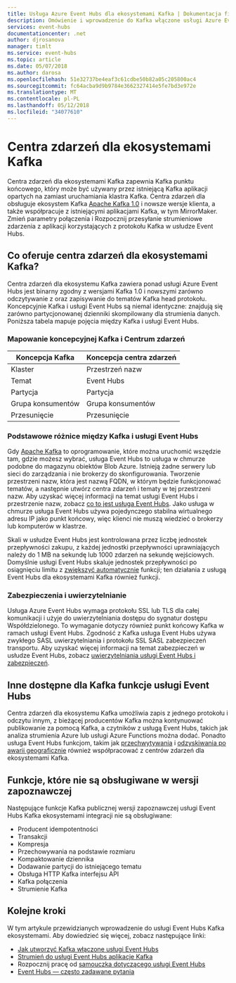```yaml
---
title: Usługa Azure Event Hubs dla ekosystemami Kafka | Dokumentacja firmy Microsoft
description: Omówienie i wprowadzenie do Kafka włączone usługi Azure Event Hubs
services: event-hubs
documentationcenter: .net
author: djrosanova
manager: timlt
ms.service: event-hubs
ms.topic: article
ms.date: 05/07/2018
ms.author: darosa
ms.openlocfilehash: 51e32737be4eaf3c61cdbe50b82a05c205800ac4
ms.sourcegitcommit: fc64acba9d9b9784e3662327414e5fe7bd3e972e
ms.translationtype: MT
ms.contentlocale: pl-PL
ms.lasthandoff: 05/12/2018
ms.locfileid: "34077610"
---
```

# <a name="event-hubs-for-kafka-ecosystems"></a>Centra zdarzeń dla ekosystemami Kafka

Centra zdarzeń dla ekosystemami Kafka zapewnia Kafka punktu końcowego, który może być używany przez istniejącą Kafka aplikacji opartych na zamiast uruchamiania klastra Kafka. Centra zdarzeń dla obsługuje ekosystem Kafka [Apache Kafka 1.0](https://kafka.apache.org/10/documentation.html) i nowsze wersje klienta, a także współpracuje z istniejącymi aplikacjami Kafka, w tym MirrorMaker. Zmień parametry połączenia i Rozpocznij przesyłanie strumieniowe zdarzenia z aplikacji korzystających z protokołu Kafka w usłudze Event Hubs.

## <a name="what-does-event-hubs-for-kafka-ecosystems-provide"></a>Co oferuje centra zdarzeń dla ekosystemami Kafka?

Centra zdarzeń dla ekosystemu Kafka zawiera ponad usługi Azure Event Hubs jest binarny zgodny z wersjami Kafka 1.0 i nowszymi zarówno odczytywanie z oraz zapisywanie do tematów Kafka head protokołu. Koncepcyjnie Kafka i usługi Event Hubs są niemal identyczne: znajdują się zarówno partycjonowanej dzienniki skompilowany dla strumienia danych. Poniższa tabela mapuje pojęcia między Kafka i usługi Event Hubs.

### <a name="kafka-and-event-hub-conceptual-mapping"></a>Mapowanie koncepcyjnej Kafka i Centrum zdarzeń

| Koncepcja Kafka | Koncepcja centra zdarzeń|
| --- | --- |
| Klaster | Przestrzeń nazw |
| Temat | Event Hubs |
| Partycja | Partycja|
| Grupa konsumentów | Grupa konsumentów |
| Przesunięcie | Przesunięcie|

### <a name="key-differences-between-kafka-and-event-hubs"></a>Podstawowe różnice między Kafka i usługi Event Hubs

Gdy [Apache Kafka](https://kafka.apache.org/) to oprogramowanie, które można uruchomić wszędzie tam, gdzie możesz wybrać, usługa Event Hubs to usługa w chmurze podobne do magazynu obiektów Blob Azure. Istnieją żadne serwery lub sieci do zarządzania i nie brokerzy do skonfigurowania. Tworzenie przestrzeni nazw, która jest nazwą FQDN, w którym będzie funkcjonować tematów, a następnie utwórz centra zdarzeń i tematy w tej przestrzeni nazw. Aby uzyskać więcej informacji na temat usługi Event Hubs i przestrzenie nazw, zobacz [co to jest usługa Event Hubs](event-hubs-what-is-event-hubs.md). Jako usługa w chmurze usługa Event Hubs używa pojedynczego stabilna wirtualnego adresu IP jako punkt końcowy, więc klienci nie muszą wiedzieć o brokerzy lub komputerów w klastrze. 

Skali w usłudze Event Hubs jest kontrolowana przez liczbę jednostek przepływności zakupu, z każdej jednostki przepływności uprawniających należy do 1 MB na sekundę lub 1000 zdarzeń na sekundę wejściowych. Domyślnie usługi Event Hubs skaluje jednostek przepływności po osiągnięciu limitu z [zwiększyć automatycznie](event-hubs-auto-inflate.md) funkcji; ten działania z usługą Event Hubs dla ekosystemami Kafka również funkcji. 

### <a name="security-and-authentication"></a>Zabezpieczenia i uwierzytelnianie

Usługa Azure Event Hubs wymaga protokołu SSL lub TLS dla całej komunikacji i użyje do uwierzytelniania dostępu do sygnatur dostępu Współdzielonego. To wymaganie dotyczy również punkt końcowy Kafka w ramach usługi Event Hubs. Zgodność z Kafka usługa Event Hubs używa zwykłego SASL uwierzytelniania i protokołu SSL SASL zabezpieczeń transportu. Aby uzyskać więcej informacji na temat zabezpieczeń w usłudze Event Hubs, zobacz [uwierzytelniania usługi Event Hubs i zabezpieczeń](event-hubs-authentication-and-security-model-overview.md).

## <a name="other-event-hubs-features-available-for-kafka"></a>Inne dostępne dla Kafka funkcje usługi Event Hubs

Centra zdarzeń dla ekosystemu Kafka umożliwia zapis z jednego protokołu i odczytu innym, z bieżącej producentów Kafka można kontynuować publikowanie za pomocą Kafka, a czytników z usługą Event Hubs, takich jak analiza strumienia Azure lub usługi Azure Functions można dodać. Ponadto usługa Event Hubs funkcjom, takim jak [przechwytywania](event-hubs-capture-overview.md) i [odzyskiwania po awarii geograficznie](event-hubs-geo-dr.md) również współpracować z centrów zdarzeń dla ekosystemami Kafka.

## <a name="features-that-are-not-supported-in-the-preview"></a>Funkcje, które nie są obsługiwane w wersji zapoznawczej

Następujące funkcje Kafka publicznej wersji zapoznawczej usługi Event Hubs Kafka ekosystemami integracji nie są obsługiwane:

*   Producent idempotentności
*   Transakcji
*   Kompresja
*   Przechowywania na podstawie rozmiaru
*   Kompaktowanie dziennika
*   Dodawanie partycji do istniejącego tematu
*   Obsługa HTTP Kafka interfejsu API
*   Kafka połączenia
*   Strumienie Kafka

## <a name="next-steps"></a>Kolejne kroki

W tym artykule przewidzianych wprowadzenie do usługi Event Hubs Kafka ekosystemami. Aby dowiedzieć się więcej, zobacz następujące linki:

* [Jak utworzyć Kafka włączone usługi Event Hubs](event-hubs-create-kafka-enabled.md)
* [Strumień do usługi Event Hubs aplikacje Kafka](event-hubs-quickstart-kafka-enabled-event-hubs.md)
* Rozpocznij pracę od [samouczka dotyczącego usługi Event Hubs](event-hubs-dotnet-standard-getstarted-send.md)
* [Event Hubs — często zadawane pytania](event-hubs-faq.md)

 
 

